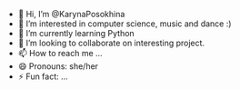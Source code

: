 - 👋 Hi, I’m @KarynaPosokhina
- 👀 I’m interested in computer science, music and dance :)
- 🌱 I’m currently learning Python
- 💞️ I’m looking to collaborate on interesting project.
- 📫 How to reach me ...
- 😄 Pronouns: she/her
- ⚡ Fun fact: ...

<!---
KarynaPosokhina/KarynaPosokhina is a ✨ special ✨ repository because its `README.md` (this file) appears on your GitHub profile.
You can click the Preview link to take a look at your changes.
--->
